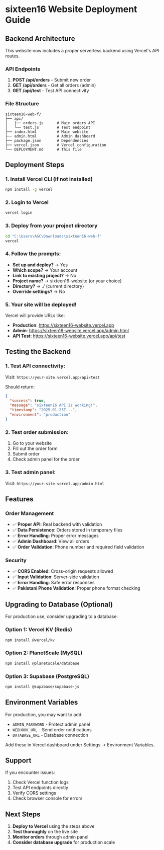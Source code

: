 # sixteen16 Website Deployment Guide

## Backend Architecture

This website now includes a proper serverless backend using Vercel's API routes.

### API Endpoints

1. **POST /api/orders** - Submit new order
2. **GET /api/orders** - Get all orders (admin)
3. **GET /api/test** - Test API connectivity

### File Structure
```
sixteen16-web-f/
├── api/
│   ├── orders.js      # Main orders API
│   └── test.js        # Test endpoint
├── index.html         # Main website
├── admin.html         # Admin dashboard
├── package.json       # Dependencies
├── vercel.json        # Vercel configuration
└── DEPLOYMENT.md      # This file
```

## Deployment Steps

### 1. Install Vercel CLI (if not installed)
```bash
npm install -g vercel
```

### 2. Login to Vercel
```bash
vercel login
```

### 3. Deploy from your project directory
```bash
cd "C:\Users\AGC\Downloads\sixteen16-web-f"
vercel
```

### 4. Follow the prompts:
- **Set up and deploy?** → Yes
- **Which scope?** → Your account
- **Link to existing project?** → No
- **Project name?** → sixteen16-website (or your choice)
- **Directory?** → ./ (current directory)
- **Override settings?** → No

### 5. Your site will be deployed!
Vercel will provide URLs like:
- **Production**: https://sixteen16-website.vercel.app
- **Admin**: https://sixteen16-website.vercel.app/admin.html
- **API Test**: https://sixteen16-website.vercel.app/api/test

## Testing the Backend

### 1. Test API connectivity:
Visit: `https://your-site.vercel.app/api/test`

Should return:
```json
{
  "success": true,
  "message": "sixteen16 API is working!",
  "timestamp": "2025-01-23T...",
  "environment": "production"
}
```

### 2. Test order submission:
1. Go to your website
2. Fill out the order form
3. Submit order
4. Check admin panel for the order

### 3. Test admin panel:
Visit: `https://your-site.vercel.app/admin.html`

## Features

### Order Management
- ✅ **Proper API**: Real backend with validation
- ✅ **Data Persistence**: Orders stored in temporary files
- ✅ **Error Handling**: Proper error messages
- ✅ **Admin Dashboard**: View all orders
- ✅ **Order Validation**: Phone number and required field validation

### Security
- ✅ **CORS Enabled**: Cross-origin requests allowed
- ✅ **Input Validation**: Server-side validation
- ✅ **Error Handling**: Safe error responses
- ✅ **Pakistani Phone Validation**: Proper phone format checking

## Upgrading to Database (Optional)

For production use, consider upgrading to a database:

### Option 1: Vercel KV (Redis)
```bash
npm install @vercel/kv
```

### Option 2: PlanetScale (MySQL)
```bash
npm install @planetscale/database
```

### Option 3: Supabase (PostgreSQL)
```bash
npm install @supabase/supabase-js
```

## Environment Variables

For production, you may want to add:
- `ADMIN_PASSWORD` - Protect admin panel
- `WEBHOOK_URL` - Send order notifications
- `DATABASE_URL` - Database connection

Add these in Vercel dashboard under Settings → Environment Variables.

## Support

If you encounter issues:
1. Check Vercel function logs
2. Test API endpoints directly
3. Verify CORS settings
4. Check browser console for errors

## Next Steps

1. **Deploy to Vercel** using the steps above
2. **Test thoroughly** on the live site
3. **Monitor orders** through admin panel
4. **Consider database upgrade** for production scale
